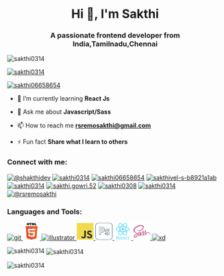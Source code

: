 <h1 align="center">Hi 👋, I'm Sakthi</h1>
<h3 align="center">A passionate frontend developer from India,Tamilnadu,Chennai</h3>

<p align="left"> <img src="https://komarev.com/ghpvc/?username=sakthi0314&label=Profile%20views&color=0e75b6&style=flat" alt="sakthi0314" /> </p>

<p align="left"> <a href="https://github.com/ryo-ma/github-profile-trophy"><img src="https://github-profile-trophy.vercel.app/?username=sakthi0314" alt="sakthi0314" /></a> </p>

<p align="left"> <a href="https://twitter.com/sakthi06658654" target="blank"><img src="https://img.shields.io/twitter/follow/sakthi06658654?logo=twitter&style=for-the-badge" alt="sakthi06658654" /></a> </p>

- 🌱 I’m currently learning **React Js**

- 💬 Ask me about **Javascript/Sass**

- 📫 How to reach me **rsremosakthi@gmail.com**

- ⚡ Fun fact **Share what I learn to others**

<h3 align="left">Connect with me:</h3>
<p align="left">
<a href="https://codepen.io/@shakthidev" target="blank"><img align="center" src="https://cdn.jsdelivr.net/npm/simple-icons@3.0.1/icons/codepen.svg" alt="@shakthidev" height="30" width="40" /></a>
<a href="https://dev.to/sakthi0314" target="blank"><img align="center" src="https://cdn.jsdelivr.net/npm/simple-icons@3.0.1/icons/dev-dot-to.svg" alt="sakthi0314" height="30" width="40" /></a>
<a href="https://twitter.com/sakthi06658654" target="blank"><img align="center" src="https://cdn.jsdelivr.net/npm/simple-icons@3.0.1/icons/twitter.svg" alt="sakthi06658654" height="30" width="40" /></a>
<a href="https://linkedin.com/in/sakthivel-s-b8921a1ab" target="blank"><img align="center" src="https://cdn.jsdelivr.net/npm/simple-icons@3.0.1/icons/linkedin.svg" alt="sakthivel-s-b8921a1ab" height="30" width="40" /></a>
<a href="https://codesandbox.com/sakthi0314" target="blank"><img align="center" src="https://cdn.jsdelivr.net/npm/simple-icons@3.0.1/icons/codesandbox.svg" alt="sakthi0314" height="30" width="40" /></a>
<a href="https://fb.com/sakthi.gowri.52" target="blank"><img align="center" src="https://cdn.jsdelivr.net/npm/simple-icons@3.0.1/icons/facebook.svg" alt="sakthi.gowri.52" height="30" width="40" /></a>
<a href="https://instagram.com/sakthi0308" target="blank"><img align="center" src="https://cdn.jsdelivr.net/npm/simple-icons@3.0.1/icons/instagram.svg" alt="sakthi0308" height="30" width="40" /></a>
<a href="https://dribbble.com/sakthi0314" target="blank"><img align="center" src="https://cdn.jsdelivr.net/npm/simple-icons@3.0.1/icons/dribbble.svg" alt="sakthi0314" height="30" width="40" /></a>
<a href="https://medium.com/@rsremosakthi" target="blank"><img align="center" src="https://cdn.jsdelivr.net/npm/simple-icons@3.0.1/icons/medium.svg" alt="@rsremosakthi" height="30" width="40" /></a>
</p>

<h3 align="left">Languages and Tools:</h3>
<p align="left"> <a href="https://git-scm.com/" target="_blank"> <img src="https://www.vectorlogo.zone/logos/git-scm/git-scm-icon.svg" alt="git" width="40" height="40"/> </a> <a href="https://www.w3.org/html/" target="_blank"> <img src="https://raw.githubusercontent.com/devicons/devicon/master/icons/html5/html5-original-wordmark.svg" alt="html5" width="40" height="40"/> </a> <a href="https://www.adobe.com/in/products/illustrator.html" target="_blank"> <img src="https://www.vectorlogo.zone/logos/adobe_illustrator/adobe_illustrator-icon.svg" alt="illustrator" width="40" height="40"/> </a> <a href="https://developer.mozilla.org/en-US/docs/Web/JavaScript" target="_blank"> <img src="https://raw.githubusercontent.com/devicons/devicon/master/icons/javascript/javascript-original.svg" alt="javascript" width="40" height="40"/> </a> <a href="https://www.photoshop.com/en" target="_blank"> <img src="https://raw.githubusercontent.com/devicons/devicon/master/icons/photoshop/photoshop-line.svg" alt="photoshop" width="40" height="40"/> </a> <a href="https://reactjs.org/" target="_blank"> <img src="https://raw.githubusercontent.com/devicons/devicon/master/icons/react/react-original-wordmark.svg" alt="react" width="40" height="40"/> </a> <a href="https://sass-lang.com" target="_blank"> <img src="https://raw.githubusercontent.com/devicons/devicon/master/icons/sass/sass-original.svg" alt="sass" width="40" height="40"/> </a> <a href="https://www.adobe.com/products/xd.html" target="_blank"> <img src="https://cdn.worldvectorlogo.com/logos/adobe-xd.svg" alt="xd" width="40" height="40"/> </a> </p>

<p><img align="left" src="https://github-readme-stats.vercel.app/api/top-langs?username=sakthi0314&show_icons=true&locale=en&layout=compact" alt="sakthi0314" /></p>

<p>&nbsp;<img align="center" src="https://github-readme-stats.vercel.app/api?username=sakthi0314&show_icons=true&locale=en" alt="sakthi0314" /></p>

<p><img align="center" src="https://github-readme-streak-stats.herokuapp.com/?user=sakthi0314&" alt="sakthi0314" /></p>

